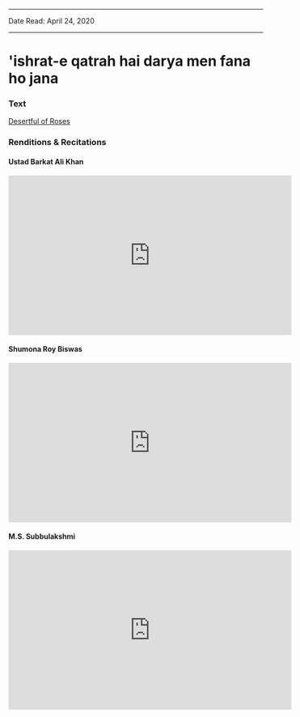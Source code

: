 
---

Date Read: April 24, 2020

---


# 'ishrat-e qatrah hai darya men fana ho jana


### Text

[Desertful of Roses](http://www.columbia.edu/itc/mealac/pritchett/00ghalib/048/index_048.html)

### Renditions & Recitations

#### Ustad Barkat Ali Khan

<iframe width="560" height="315" src="https://www.youtube.com/embed/UXyVVba5CaM" title="YouTube video player" frameborder="0" allow="accelerometer; autoplay; clipboard-write; encrypted-media; gyroscope; picture-in-picture" allowfullscreen></iframe>

#### Shumona Roy Biswas

<iframe width="560" height="315" src="https://www.youtube.com/embed/GJdUVhYhhuI&t=171s" title="YouTube video player" frameborder="0" allow="accelerometer; autoplay; clipboard-write; encrypted-media; gyroscope; picture-in-picture" allowfullscreen></iframe>

#### M.S. Subbulakshmi

<iframe width="560" height="315" src="https://www.youtube.com/embed/_EbIESRjc2I" title="YouTube video player" frameborder="0" allow="accelerometer; autoplay; clipboard-write; encrypted-media; gyroscope; picture-in-picture" allowfullscreen></iframe>


